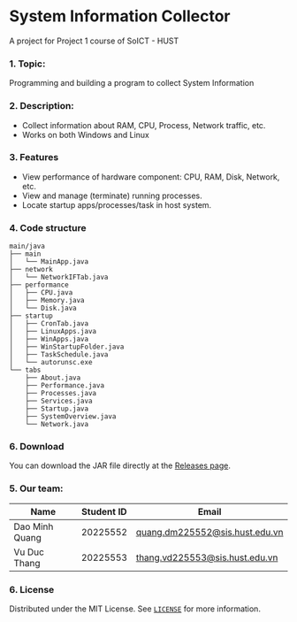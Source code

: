 # System Information Collector
A project for Project 1 course of SoICT - HUST
### 1. Topic:
Programming and building a program to collect System Information 

### 2. Description:
- Collect information about RAM, CPU, Process, Network traffic, etc.
- Works on both Windows and Linux

### 3. Features
- View performance of hardware component: CPU, RAM, Disk, Network, etc.
- View and manage (terminate) running processes.
- Locate startup apps/processes/task in host system.

### 4. Code structure
```
main/java
├── main
│   └── MainApp.java
├── network
│   └── NetworkIFTab.java
├── performance
│   ├── CPU.java
│   ├── Memory.java
│   └── Disk.java
├── startup
│   ├── CronTab.java
│   ├── LinuxApps.java
│   ├── WinApps.java
│   ├── WinStartupFolder.java
│   ├── TaskSchedule.java
│   └── autorunsc.exe
└── tabs
    ├── About.java
    ├── Performance.java
    ├── Processes.java
    ├── Services.java
    ├── Startup.java
    ├── SystemOverview.java
    └── Network.java
```

### 6. Download
You can download the JAR file directly at the [Releases page](https://github.com/Coo15/System-Information-Collector/releases).

### 5. Our team:
| Name              |  Student ID |  Email                        | 
|-------------------|-------------|-------------------------------|
| Dao Minh Quang    | 20225552    | quang.dm225552@sis.hust.edu.vn|
| Vu Duc Thang      | 20225553    | thang.vd225553@sis.hust.edu.vn|

### 6. License
Distributed under the MIT License. See [`LICENSE`](https://github.com/Coo15/System-Information-Collector/blob/main/LICENSE) for more information.
